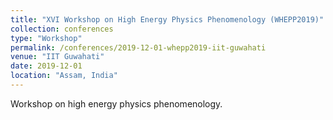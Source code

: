 ```yaml
---
title: "XVI Workshop on High Energy Physics Phenomenology (WHEPP2019)"
collection: conferences
type: "Workshop"
permalink: /conferences/2019-12-01-whepp2019-iit-guwahati
venue: "IIT Guwahati"
date: 2019-12-01
location: "Assam, India"
---
```


Workshop on high energy physics phenomenology.

